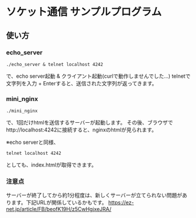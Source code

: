 # ソケット通信 サンプルプログラム
## 使い方
### echo_server
```
./echo_server & telnet localhost 4242
```
で、echo server起動 & クライアント起動(curlで動作しませんでした...)
telnetで文字列を入力 + Enterすると、送信された文字列が返ってきます。

### mini_nginx
```
./mini_nginx
```
で、1回だけhtmlを送信するサーバーが起動します。
その後、ブラウザでhttp://localhost:4242に接続すると、nginxのhtmlが見られます。

※echo serverと同様、
```
telnet localhost 4242
```
としても、index.htmlが取得できます。

### 注意点
サーバーが終了してから約1分程度は、新しくサーバーが立てられない問題があります。下記URLが関係しているかもです。
https://ez-net.jp/article/FB/beofK19H/z5CwHgjxeJRA/
